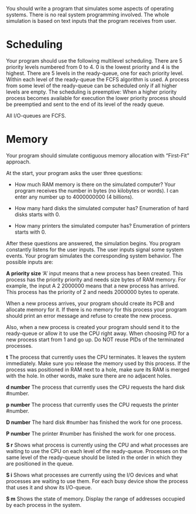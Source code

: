 You should write a program that simulates some aspects of operating systems. There is no real system programming involved. The whole simulation is based on text inputs that the program receives from user.
 
 
# Scheduling

Your program should use the following multilevel scheduling. There are 5 priority levels numbered from 0 to 4. 0 is the lowest priority and 4 is the highest. There are 5 levels in the ready-queue, one for each priority level. Within each level of the ready-queue the FCFS algorithm is used. A process from some level of the ready-queue can be scheduled only if all higher levels are empty. The scheduling is preemptive: When a higher priority process becomes available for execution the lower priority process should be preemptied and sent to the end of its level of the ready queue.
 
 
All I/O-queues are FCFS.
 
 
# Memory

Your program should simulate contiguous memory allocation with “First-Fit” approach.
 
 
At the start, your program asks the user three questions:


* How much RAM memory is there on the simulated computer? Your program receives the number in bytes (no kilobytes or words). I can enter any number up to 4000000000 (4 billions).


* How many hard disks the simulated computer has? Enumeration of hard disks starts with 0.


* How many printers the simulated computer has? Enumeration of printers starts with 0.
 
 
After these questions are answered, the simulation begins. You program constantly listens for the user inputs. The user inputs signal some system events. Your program simulates the corresponding system behavior. The possible inputs are:
 
 
__A priority size__        ‘A’ input means that a new process has been created. This process has the priority priority and needs size bytes of RAM memory. For example, the input A 2 2000000 means that a new process has arrived. This process has the priority of 2 and needs 2000000 bytes to operate.

When a new process arrives, your program should create its PCB and allocate memory for it. If there is no memory for this process your program should print an error message and refuse to create the new process.

Also, when a new process is created your program should send it to the ready-queue or allow it to use the CPU right away.
When choosing PID for a new process start from 1 and go up. Do NOT reuse PIDs of the terminated processes.
 
 
__t__         The process that currently uses the CPU terminates. It leaves the system immediately. Make sure you release the memory used by this process. If the process was positioned in RAM next to a hole, make sure its RAM is merged with the hole. In other words, make sure there are no adjacent holes.
 
 
__d number__    The process that currently uses the CPU requests the hard disk #number.
 
 
__p number__    The process that currently uses the CPU requests the printer #number.
 
 
__D number__   The hard disk #number has finished the work for one process.
 
 
__P number__    The printer #number has finished the work for one process.
 
 
__S r__     Shows what process is currently using the CPU and what processes are waiting to use the CPU on each level of the ready-queue. Processes on the same level of the ready-queue should be listed in the order in which they are positioned in the queue.
 
 
__S i__      Shows what processes are currently using the I/O devices and what processes are waiting to use them. For each busy device show the process that uses it and show its I/O-queue.
 
 
__S m__    Shows the state of memory. Display the range of addresses occupied by each process in the system.
